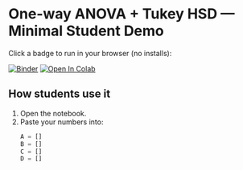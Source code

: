 # One-way ANOVA + Tukey HSD — Minimal Student Demo

Click a badge to run in your browser (no installs):

[![Binder](https://mybinder.org/badge_logo.svg)](https://mybinder.org/v2/gh/hbai521/demo_anova_test/HEAD?labpath=notebooks/anova_minimal.ipynb)
[![Open In Colab](https://colab.research.google.com/assets/colab-badge.svg)](https://colab.research.google.com/github/hbai521/demo_anova_test/blob/main/notebooks/anova_minimal.ipynb)

## How students use it
1. Open the notebook.
2. Paste your numbers into:
   ```python
   A = []
   B = []
   C = []
   D = []
